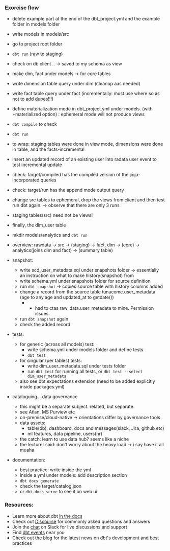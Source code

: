 ### Exorcise flow
- delete example part at the end of the dbt_project.yml and the example folder in models folder
- write models in models/src
- go to project root folder
- `dbt run` (raw to staging)
- check on db client .. -> saved to my schema as view
- make dim, fact under models -> for core tables
- write dimension table query under dim (cleanup aas needed)
- write fact table query under fact (incrementally: must use where so as not to add dupes!!!)
- define materialization mode in dbt_project.yml under models. (with +materialized option) : ephemeral mode will not produce views
- `dbt compile` to check
- `dbt run`
- to wrap: staging tables were done in view mode, dimensions were done in table, and the facts-incremental
- insert an updated record of an existing user into radata user event to test incremental update
- check: target/compiled has the compiled version of the jinja-incorporated queries
- check: target/run has the append mode output query
- change src tables to ephemeral, drop the views from client and then test run dbt again. -> observe that there are only 3 runs
- staging tables(src) need not be views!
- finally, the dim_user table
- mkdir models/analytics and `dbt run`
- overview: rawdata -> src -> (staging) -> fact, dim -> (core) -> analytics(joins dim and fact) -> (summary table)

- snapshot: 
    - write scd_user_metadata.sql under snapshots folder -> essentially an instruction on what to make history(snapshot) from
    - write schema.yml under snapshots folder for source definition
    - run `dbt snapshot` -> copies source table with history columns added
    - change a record from the source table tunacome.user_metadata (age to any age and updated_at to getdate())
        - * had to ctas raw_data.user_metadata to mine. Permission issues.
    - run `dbt snapshot` again
    - check the added record

- tests:
    - for generic (across all models) test: 
        - write schema.yml under models folder and define tests
        - `dbt test`
    - for singular (per tables) tests:
        - write dim_user_metadata.sql under tests folder
        - run `dbt test` for running all tests, or `dbt test --select dim_user_metadata`
    - also see dbt expectations extension (need to be added explicitly inside packages.yml)

- cataloguing... data governance
    - this might be a separate subject. related, but separate.
    - see Atlan, MS Purview etc
    - on-premise/cloud-native -> orientations differ by governance tools
    - data assets:
        - table(db), dashboard, docs and messages(slack, Jira, github etc)
        - ml features, data pipeline, users(hr)
    - the catch: learn to use data hub? seems like a niche
    - the lecturer said: don't worry about the heavy load -> i say have it all muaha

- documentation:
    - best practice: write inside the yml
    - inside a yml under models: add description section
    - `dbt docs generate`
    - check the target/catalog.json
    - or `dbt docs serve` to see it on web ui


### Resources:
- Learn more about dbt [in the docs](https://docs.getdbt.com/docs/introduction)
- Check out [Discourse](https://discourse.getdbt.com/) for commonly asked questions and answers
- Join the [chat](https://community.getdbt.com/) on Slack for live discussions and support
- Find [dbt events](https://events.getdbt.com) near you
- Check out [the blog](https://blog.getdbt.com/) for the latest news on dbt's development and best practices